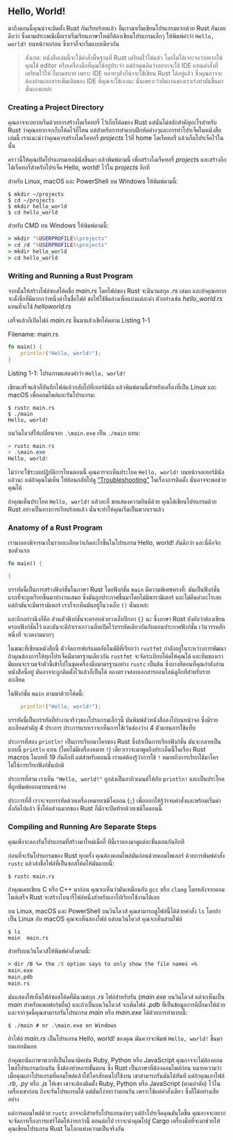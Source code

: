 ## Hello, World!

มาถึงตอนนี้คุณน่าจะติดตั้ง Rust กันเรียบร้อยแล้ว งั้นเรามาเริ่มเขียนโปรแกรมแรกด้วย Rust กันเลยดีกว่า
ซึ่งตามประเพณีเมื่อเราเริ่มเรียนภาษาใหม่ก็ต้องเขียนโปรแกรมเล็กๆ ให้พิมพ์คำว่า `Hello, world!` บนหน้าจอก่อน ซึ่งเราก็จะเริ่มแบบเดียวกัน

> สังเกต: หนังสือเล่มนี้จะใช้คำสั่งพื้นฐานที่ Rust เตรียมไว้ให้แล้ว 
> โดยไม่ได้เจาะจงว่าอยากให้คุณใช้ editor หรือเครื่องมือที่คุณใช้อยู่ประจำ
> แต่ถ้าคุณคิดว่าอยากจะใช้ IDE แทนคำสั่งที่เตรียมไว้ให้ ก็ตามสบาย เพราะ IDE หลายๆตัวก็น่าจะใช้เขียน Rust ได้อยู่แล้ว 
> ซึ่งคุณอาจจะต้องอ่านเอกสารเพิ่มเติมของ IDE ที่คุณจะใช้เองนะ
> นั่นเพราะว่าทีมงานของเราเร่งทำมันขึ้นมานั่นเองแหล่ะ

### Creating a Project Directory

คุณอาจจะอยากเริ่มด้วยการสร้างไดเร็คทอรี่ ไว้เก็บโค้ดของ Rust แต่นั่นไม่สลักสำคัญอะไรสำหรับ Rust ว่าคุณอยากจะเก็บโค้ดไว้ที่ไหน แต่สำหรับการทำแบบฝึกหัดต่างๆและการทำโปรเจ็คในหนังสือเล่มนี้
เราแนะนำว่าคุณควรสร้างไดเร็คทอรี่ *projects* ไว้ที่ home ไดเร็คทอรี่ แล้วเก็บโปรเจ็คไว้ในนั้น

คราวนี้ให้คุณเปิดโปรแกรมเทอมินัลขึ้นมา แล้วพิมพ์ตามนี้ เพื่อสร้างไดเร็คทอรี่ *projects*
และสร้างอีกได้เร็คทอรี่สำหรับโปรเจ็ค Hello, world! ไว้ใน *projects* อีกที

สำหรับ Linux, macOS และ PowerShell บน Windows ให้พิมพ์ตามนี้:

```text
$ mkdir ~/projects
$ cd ~/projects
$ mkdir hello_world
$ cd hello_world
```

สำหรับ CMD บน Windows ให้พิมพ์ตามนี้:

```cmd
> mkdir "%USERPROFILE%\projects"
> cd /d "%USERPROFILE%\projects"
> mkdir hello_world
> cd hello_world
```

### Writing and Running a Rust Program

จากนั้นให้สร้างไฟล์ซอสโค้ดชื่อ *main.rs* โดยไฟล์ของ Rust จะมีนามสกุล *.rs* เสมอ และถ้าคุณอยากจะตั้งชื่อที่มีมากกว่าหนึ่งคำในชื่อไฟล์ ขอให้ใช้ขีดล่างเพื่อแบ่งแต่ละคำ ตัวอย่างเช่น *hello_world.rs* แทนที่จะใช้ *helloworld.rs*

เสร็จแล้วก็เปิดไฟล์ *main.rs* ขึ้นมาแล้วเขียโค้ดตาม Listing 1-1

<span class="filename">Filename: main.rs</span>

```rust
fn main() {
    println!("Hello, world!");
}
```

<span class="caption">Listing 1-1: โปรแกรมแสดงคำว่า `Hello, world!`</span>

เขียนเสร็จแล้วก็บันทึกไฟล์แล้วกลับไปที่เทอร์มินัล แล้วพิมพ์ตามนี้สำหรับเครื่องที่เป็น Linux และ macOS เพื่อคอมไพล์และรันโปรแกรม:

```text
$ rustc main.rs
$ ./main
Hello, world!
```

บนวินโดวส์ให้เปลี่ยนจาก `.\main.exe` เป็น `./main` แทน:

```powershell
> rustc main.rs
> .\main.exe
Hello, world!
```

ไม่ว่าจะใช้ระบบปฏิบัติการไหนตอนนี้ คุณควรจะเห็นประโยค `Hello, world!` บนหน้าจอเทอร์มินัลแล้วนะ แต่ถ้าคุณไม่เห็น ให้ย้อนกลับไปดู [“Troubleshooting”][troubleshooting]<!-- ignore --> ในเรื่องการติดตั้ง นั่นอาจจะพอช่วยคุณได้

ถ้าคุณเห็นประโยค `Hello, world!` แล้วละก็ ขอแสดงความยินดีด้วย คุณได้เขียนโปรแกรมด้วย Rust อย่างเป็นทางการเรียบร้อยแล้ว นั่นจะทำให้คุณเริ่มเป็นพวกเราแล้ว

### Anatomy of a Rust Program

เรามาลองพิจารณาในรายละเอียดว่าเกิดอะไรขึ้นในโปรแกรม Hello, world! กันดีกว่า
และนี่คือจิกซอตัวแรก

```rust
fn main() {

}
```

บรรทัดนี้เป็นการสร้างฟังก์ชั่นในภาษา Rust โดยฟังก์ชั่น `main` มีความพิเศษตรงที่: มันเป็นฟังก์ชั่นแรกที่จะถูกเรียกขึ้นมาทำงานเสมอ
ซึ่งมันถูกประกาศขึ้นมาโดยไม่มีพารามิเตอร์ และไม่คืนค่าอะไรเลย แต่ถ้ามันจะมีพารามิเตอร์ เราก็จะเห็นมันอยู่ในวงเล็บ `()` นั่นแหล่ะ

และอีกอย่างนึงก็คือ ส่วนตัวฟังก์ชั่นจะครอบด้วยวงเล็บปีกกา `{}` นะ ซึ่งภาษา Rust บังคับว่าต้องเขียนครอบฟังก์ชั่นไว้ และมันจะดีถ้าเราเอาวงเล็บเปิดไว้บรรทัดเดียวกันกับตอนประกาศฟังก์ชั่น เว้นวรรคสักหนึ่งที จะงดงามมากๆ

ในขณะที่เขียนหนังสือนี้ ตัวจัดการฟอร์แมตอัตโนมัติที่เรียกว่า `rustfmt` กำลังอยู่ในระหว่างการพัฒนา ถ้าคุณต้องการให้ทุกโปรเจ็คมีมาตรฐานเดียวกัน `rustfmt` จะจัดระเบียบโค้ดให้คุณได้ และทีมของเรามีแผนจะรวมเจ้าตัวนี้เข้าไปในชุดเครื่องมือมาตรฐานอย่าง `rustc` เป็นต้น ซึ่งบางทีตอนที่คุณกำลังอ่านหนังสือนี้อยู่ มันอาจจะถูกติดตั้งไว้แล้วก็เป็นได้ ลองตรวจสอบเอกสารออนไลน์ดูอีกทีสำหรับรายละเอียด

ในฟังก์ชั่น `main` ตามมาด้วยโค้ดนี้:

```rust
    println!("Hello, world!");
```

บรรทัดนี้เป็นบรรทัดที่ทำงานจริงๆของโปรแกรมเล็กๆนี้ มันพิมพ์ตัวหนังสือลงไปบนหน้าจอ ซึ่งมีรายละเอียดสำคัญ 4 ประการ ประการแรกเราจะเห็นการใช้เว้นช่องว่าง 4 ตัวแทนการใช้แท็บ

ประการที่สอง `println!` เป็นการเรียกมาโครของ Rust ซึ่งถ้าเป็นการเรียกฟังก์ชั่น มันจะกลายเป็นแบบนี้ `println` แทน (โดยไม่มีเครื่องหมาย `!`) เดี๋ยวเราจะมาพูดถึงประเด็นนี้ในเรื่อง Rust macros ในบทที่ 19 กันอีกที แต่สำหรับตอนนี้ เราแค่ต้องรู้ว่าการใช้ `!` หมายถึงการเรียกใช้มาโคร ไม่ใช่การเรียกฟังก์ชั่นปกติ

ประการที่สาม เราเห็น `"Hello, world!"` ถูกส่งเป็นอากิวเมนต์ให้กับ `println!` และเป็นประโยคที่ถูกพิมพ์ออกมาบนหน้าจอ

ประการที่สี่ เราจะจบบรรทัดด้วยเครื่องหมายเซมิโคลอน (`;`) เพื่อบอกให้รู้ว่าจบคำสั่งและพร้อมเริ่มคำสั่งถัดไปแล้ว ซึ่งโค้ดส่วนมากของ Rust ก็มักจะปิดท้ายด้วยเซมิโคลอนนี้

### Compiling and Running Are Separate Steps

คุณเพิ่งจะลองรันโปรแกรมที่สร้างมาใหม่เมื่อกี้ ทีนี้เราลองมาดูแต่ละขั้นตอนกันอีกที

ก่อนที่จะรันโปรแกรมของ Rust ทุกครั้ง คุณต้องคอมไพล์มันก่อนด้วยคอมไพเลอร์ ด้วยการพิมพ์คำสั่ง `rustc` แล้วส่งชื่อไฟล์ที่เป็นซอสโค้ดให้มันแบบนี้:

```text
$ rustc main.rs
```

ถ้าคุณเคยเขียน C หรือ C++ มาก่อน คุณจะเห็นว่ามันเหมือนกับ `gcc` หรือ `clang` โดยหลังจากคอมไพล์เสร็จ Rust จะสร้างไบนารี่ไฟล์หนึ่งสำหรับเอาไปเรียกใช้งานได้เลย

บน Linux, macOS และ PowerShell บนวินโดวส์ คุณสามารถดูไฟล์นี้ได้ด้วยคำสั่ง `ls` โดยถ้าเป็น Linux กับ macOS คุณจะเห็นสองไฟล์ แต่บนวินโดวส์ คุณจะเห็นสามไฟล์

```text
$ ls
main  main.rs
```

สำหรับบนวินโดวส์ให้พิมพ์คำสั่งตามนี้:

```cmd
> dir /B %= the /B option says to only show the file names =%
main.exe
main.pdb
main.rs
```

มันแสดงให้เห็นไฟล์ซอสโค้ดที่มีนามสกุล *.rs* ไฟล์สำหรับรัน (*main.exe* บนวินโดวส์ แต่จะเห็นเป็น *main* สำหรับแพลฟอร์มอื่น) และถ้าเป็นบนวินโดวส์ จะเพิ่มไฟล์ *.pdb* ที่เป็นข้อมูลการดีบั๊กมาให้ด้วย และจากจุดนี้คุณสามารถรันโปรแกรม *main* หรือ *main.exe* ได้ด้วยการทำแบบนี้:

```text
$ ./main # or .\main.exe on Windows
```
ถ้าไฟล์ *main.rs* เป็นโปรแกรม Hello, world! ของคุณ มันควรจะพิมพ์
`Hello,
world!` ขึ้นมาบนเทอมินอล

ถ้าคุณถนัดภาษาพวกที่เป็นไดนามิคเช่น Ruby, Python หรือ JavaScript คุณอาจจะไม่ต้องคอมไพล์โปรแกรมก่อนรัน ซึ่งต้องทำหลายขั้นตอน ซึ่ง Rust เป็นภาษาที่ต้องคอมไพล์ก่อน หมายความว่า เมื่อคุณเอาโปรแกรมที่คอมไพล์แล้วให้ใครสักคนไปใช้งาน เขาสามารถรันมันได้ทันที แต่ถ้าคุณเอาไฟล์ *.rb*, *.py* หรือ *.js* ให้เขา เขาจะต้องติดตั้ง Ruby, Python หรือ JavaScript (ตามลำดับ) ไว้ในเครื่องเขาก่อน ถึงจะรันโปรแกรมได้ แต่มันก็ง่ายกว่าตอนรัน เพราะใช้แค่คำสั่งเดียว ซึ่งก็ได้อย่างเสียอย่าง

แค่การคอมไพล์ด้วย `rustc` อาจจะดีสำหรับโปรแกรมง่ายๆ แต่ถ้าโปรเจ็คคุณมันโตขึ้น คุณอาจจะอยากจะจัดการเรื่องการแชร์โค้ดให้ง่ายกว่านี้ ตอนต่อไป เราจะนำคุณไปสู่ Cargo เครื่องมือที่จะมาช่วยให้คุณเขียนโปรแกรม Rust ในโลกแห่งความเป็นจริงกัน

[troubleshooting]: ch01-01-installation.html#troubleshooting
